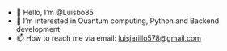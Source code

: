 - 👋 Hello, I’m @Luisbo85
- 👀 I’m interested in Quantum computing, Python and Backend development 
- 📫 How to reach me via email: luisjarillo578@gmail.com

<!---
Luisbo85/Luisbo85 is a ✨ special ✨ repository because its `README.md` (this file) appears on your GitHub profile.
You can click the Preview link to take a look at your changes.
--->
